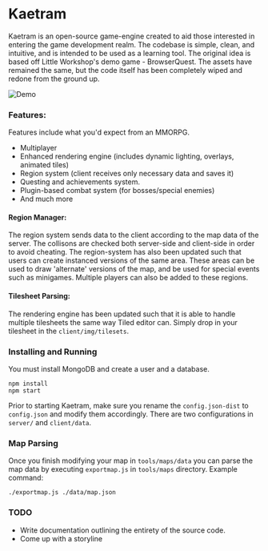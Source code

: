 # Kaetram

Kaetram is an open-source game-engine created to aid those interested in entering the game development realm. The codebase is simple, clean, and intuitive, and is intended to be used as a learning tool. The original idea is based off Little Workshop's demo game - BrowserQuest. The assets have remained the same, but the code itself has been completely wiped and redone from the ground up.

![Demo](https://i.imgur.com/M7N8RRp.png)

### Features:

Features include what you'd expect from an MMORPG.

- Multiplayer
- Enhanced rendering engine (includes dynamic lighting, overlays, animated tiles)
- Region system (client receives only necessary data and saves it)
- Questing and achievements system.
- Plugin-based combat system (for bosses/special enemies)
- And much more


#### Region Manager:

The region system sends data to the client according to the map data of the server. The collisons are checked both server-side and client-side in order to avoid cheating. The region-system has also been updated such that users can create instanced versions of the same area. These areas can be used to draw 'alternate' versions of the map, and be used for special events such as minigames. Multiple players can also be added to these regions.


#### Tilesheet Parsing:

The rendering engine has been updated such that it is able to handle multiple tilesheets the same way Tiled editor can. Simply drop in your tilesheet in the `client/img/tilesets`.


### Installing and Running

You must install MongoDB and create a user and a database.

```
npm install
npm start
```

Prior to starting Kaetram, make sure you rename the `config.json-dist` to `config.json` and modify them accordingly. There are two configurations in `server/` and `client/data`.


### Map Parsing

Once you finish modifying your map in `tools/maps/data` you can parse the map data by executing `exportmap.js` in `tools/maps` directory. Example command:

```
./exportmap.js ./data/map.json
```

### TODO

- Write documentation outlining the entirety of the source code.
- Come up with a storyline
